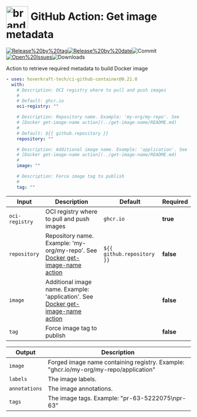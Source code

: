 <!-- start title -->

# <img src=".github/ghadocs/branding.svg" width="60px" align="center" alt="branding<icon:package color:gray-dark>" /> GitHub Action: Get image metadata

<!-- end title -->
<!--
// jscpd:ignore-start
-->
<!-- start badges -->

<a href="https%3A%2F%2Fgithub.com%2Fhoverkraft-tech%2Fci-github-container%2Freleases%2Flatest"><img src="https://img.shields.io/github/v/release/hoverkraft-tech/ci-github-container?display_name=tag&sort=semver&logo=github&style=flat-square" alt="Release%20by%20tag" /></a><a href="https%3A%2F%2Fgithub.com%2Fhoverkraft-tech%2Fci-github-container%2Freleases%2Flatest"><img src="https://img.shields.io/github/release-date/hoverkraft-tech/ci-github-container?display_name=tag&sort=semver&logo=github&style=flat-square" alt="Release%20by%20date" /></a><img src="https://img.shields.io/github/last-commit/hoverkraft-tech/ci-github-container?logo=github&style=flat-square" alt="Commit" /><a href="https%3A%2F%2Fgithub.com%2Fhoverkraft-tech%2Fci-github-container%2Fissues"><img src="https://img.shields.io/github/issues/hoverkraft-tech/ci-github-container?logo=github&style=flat-square" alt="Open%20Issues" /></a><img src="https://img.shields.io/github/downloads/hoverkraft-tech/ci-github-container/total?logo=github&style=flat-square" alt="Downloads" />

<!-- end badges -->
<!--
// jscpd:ignore-end
-->
<!-- start description -->

Action to retrieve required metadata to build Docker image

<!-- end description -->
<!-- start contents -->
<!-- end contents -->
<!-- start usage -->

```yaml
- uses: hoverkraft-tech/ci-github-container@0.21.0
  with:
    # Description: OCI registry where to pull and push images
    #
    # Default: ghcr.io
    oci-registry: ""

    # Description: Repository name. Example: 'my-org/my-repo'. See
    # [Docker get-image-name action](../get-image-name/README.md)
    #
    # Default: ${{ github.repository }}
    repository: ""

    # Description: Additional image name. Example: 'application'. See
    # [Docker get-image-name action](../get-image-name/README.md)
    #
    image: ""

    # Description: Force image tag to publish
    #
    tag: ""
```

<!-- end usage -->
<!-- start inputs -->

| **Input**                 | **Description**                                                                                                | **Default**                           | **Required** |
| ------------------------- | -------------------------------------------------------------------------------------------------------------- | ------------------------------------- | ------------ |
| <code>oci-registry</code> | OCI registry where to pull and push images                                                                     | <code>ghcr.io</code>                  | **true**     |
| <code>repository</code>   | Repository name. Example: 'my-org/my-repo'. See [Docker get-image-name action](../get-image-name/README.md)    | <code>${{ github.repository }}</code> | **false**    |
| <code>image</code>        | Additional image name. Example: 'application'. See [Docker get-image-name action](../get-image-name/README.md) |                                       | **false**    |
| <code>tag</code>          | Force image tag to publish                                                                                     |                                       | **false**    |

<!-- end inputs -->
<!-- start outputs -->

| **Output**               | **Description**                                                                      |
| ------------------------ | ------------------------------------------------------------------------------------ |
| <code>image</code>       | Forged image name containing registry. Example: "ghcr.io/my-org/my-repo/application" |
| <code>labels</code>      | The image labels.                                                                    |
| <code>annotations</code> | The image annotations.                                                               |
| <code>tags</code>        | The image tags. Example: "pr-63-5222075\npr-63"                                      |

<!-- end outputs -->
<!-- start [.github/ghadocs/examples/] -->
<!-- end [.github/ghadocs/examples/] -->

